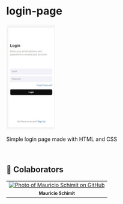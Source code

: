 # login-page

<img src="./assets/desafio-2-CSS.jpg" width="130px" alt="login-page">

<p>Simple login page made with HTML and CSS</p>

<br>

## 🤝 Colaborators

<table>
  <tr>
    <td align="center">
      <a href="#">
        <img src="https://avatars3.githubusercontent.com/mauricio-bs" width="100px;" alt="Photo of Mauricio Schimit on GitHub"/><br>
        <sub>
          <b>Mauricio Schimit</b>
        </sub>
      </a>
    </td>
</table>
